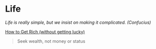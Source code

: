Life
================
*Life is really simple, but we insist on making it complicated. (Confucius)*

[How to Get Rich (without getting lucky)](https://threadreaderapp.com/thread/1002103360646823936.html)
>  Seek wealth, not money or status
